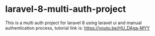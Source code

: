# laravel-8-multi-auth-project
This is a multi auth project for laravel 8 using laravel ui and manual authentication process, tutorial link is: https://youtu.be/HU_DAga-MYY
